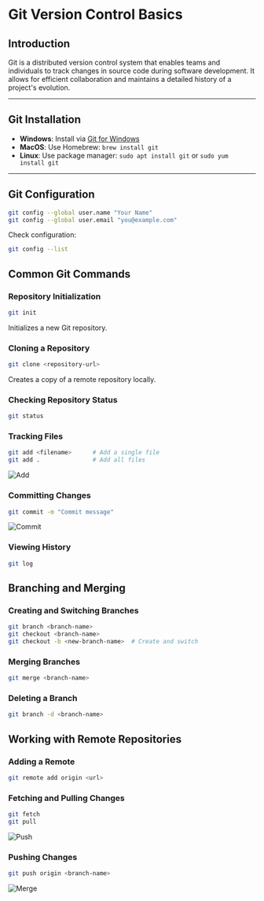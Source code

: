 # Git Version Control Basics

## Introduction
Git is a distributed version control system that enables teams and individuals to track changes in source code during software development. It allows for efficient collaboration and maintains a detailed history of a project's evolution.

---

## Git Installation
- **Windows**: Install via [Git for Windows](https://git-scm.com/download/win)
- **MacOS**: Use Homebrew: `brew install git`
- **Linux**: Use package manager: `sudo apt install git` or `sudo yum install git`

---

## Git Configuration
```bash
git config --global user.name "Your Name"
git config --global user.email "you@example.com"
```
Check configuration:

```bash
git config --list
```
## Common Git Commands
### Repository Initialization
```bash
git init
```
Initializes a new Git repository.

### Cloning a Repository
```bash
git clone <repository-url>
```
Creates a copy of a remote repository locally.

### Checking Repository Status
```bash
git status
```
### Tracking Files
```bash
git add <filename>      # Add a single file
git add .               # Add all files
```
![Add](img/) 

### Committing Changes
```bash
git commit -m "Commit message"
```
![Commit](img/html-commit.png)

### Viewing History
```bash
git log
```
## Branching and Merging
### Creating and Switching Branches
```bash
git branch <branch-name>
git checkout <branch-name>
git checkout -b <new-branch-name>  # Create and switch
```
### Merging Branches
```bash
git merge <branch-name>
```
### Deleting a Branch
```bash
git branch -d <branch-name>
```
## Working with Remote Repositories
### Adding a Remote
```bash
git remote add origin <url>
```
### Fetching and Pulling Changes
```bash
git fetch
git pull
```
![Push](img/git-push.png)

### Pushing Changes
```bash
git push origin <branch-name>
```
![Merge](img/merge-pull.jpg)